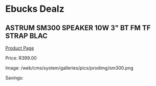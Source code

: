 
# Ebucks Dealz
## ASTRUM SM300 SPEAKER 10W 3" BT FM TF STRAP BLAC
[Product Page](https://www.ebucks.com/web/shop/productSelected.do?prodId=1227761874&catId=1207273786)

Price: R399.00

Image: /web/cms/system/galleries/pics/prodimg/sm300.png

Savings: 


	